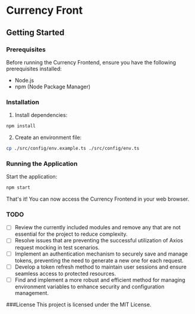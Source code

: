 # Currency Front

## Getting Started

### Prerequisites

Before running the Currency Frontend, ensure you have the following prerequisites installed:

- Node.js
- npm (Node Package Manager)

### Installation

1. Install dependencies:

```bash
npm install
```

2. Create an environment file:
```bash
cp ./src/config/env.example.ts ./src/config/env.ts
```

### Running the Application
Start the application:
```bash
npm start
```

That's it! You can now access the Currency Frontend in your web browser.

### TODO

- [ ] Review the currently included modules and remove any that are not essential for the project to reduce complexity.
- [ ] Resolve issues that are preventing the successful utilization of Axios request mocking in test scenarios.
- [ ] Implement an authentication mechanism to securely save and manage tokens, preventing the need to generate a new one for each request.
- [ ] Develop a token refresh method to maintain user sessions and ensure seamless access to protected resources.
- [ ] Find and implement a more robust and efficient method for managing environment variables to enhance security and configuration management.

###License
This project is licensed under the MIT License.
